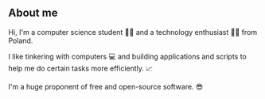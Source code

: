 ## About me
Hi, I'm a computer science student 👨‍🎓 and a technology enthusiast 👨‍💻 from Poland.

I like tinkering with computers 💻 and building applications and scripts to help me do certain tasks more efficiently. 📈

I'm a huge proponent of free and open-source software. 😎
